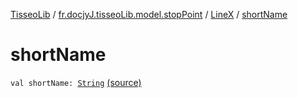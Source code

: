 [TisseoLib](../../index.md) / [fr.docjyJ.tisseoLib.model.stopPoint](../index.md) / [LineX](index.md) / [shortName](./short-name.md)

# shortName

`val shortName: `[`String`](https://kotlinlang.org/api/latest/jvm/stdlib/kotlin/-string/index.html) [(source)](https://github.com/docjyJ/TisseoLib/tree/master/src/main/kotlin/fr/docjyJ/tisseoLib/model/stopPoint/LineX.kt#L8)